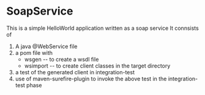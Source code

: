 # SoapService

This is a simple HelloWorld application written as a soap service
It connsists of
1. A java @WebService file
2. a pom file with
   - wsgen    -- to create a wsdl file
   - wsimport -- to create client classes in the target directory
3. a test of the generated client in integration-test
4. use of maven-surefire-plugin to invoke the above test in the
   integration-test phase
